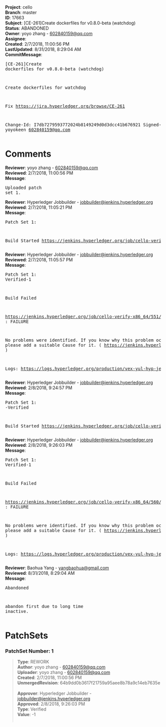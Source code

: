 <strong>Project</strong>: cello<br><strong>Branch</strong>: master<br><strong>ID</strong>: 17663<br><strong>Subject</strong>: [CE-261]Create dockerfiles for v0.8.0-beta (watchdog)<br><strong>Status</strong>: ABANDONED<br><strong>Owner</strong>: yoyo zhang - 602840159@qq.com<br><strong>Assignee</strong>:<br><strong>Created</strong>: 2/7/2018, 11:00:56 PM<br><strong>LastUpdated</strong>: 8/31/2018, 8:29:04 AM<br><strong>CommitMessage</strong>:<br><pre>[CE-261]Create dockerfiles for v0.8.0-beta (watchdog)

Create dockerfiles for watchdog

Fix https://jira.hyperledger.org/browse/CE-261

Change-Id: I7db7279593772024b8149249d0d3dcc41b676921
Signed-off-by: yoyokeen <602840159@qq.com>
</pre><h1>Comments</h1><strong>Reviewer</strong>: yoyo zhang - 602840159@qq.com<br><strong>Reviewed</strong>: 2/7/2018, 11:00:56 PM<br><strong>Message</strong>: <pre>Uploaded patch set 1.</pre><strong>Reviewer</strong>: Hyperledger Jobbuilder - jobbuilder@jenkins.hyperledger.org<br><strong>Reviewed</strong>: 2/7/2018, 11:05:21 PM<br><strong>Message</strong>: <pre>Patch Set 1:

Build Started https://jenkins.hyperledger.org/job/cello-verify-x86_64/551/</pre><strong>Reviewer</strong>: Hyperledger Jobbuilder - jobbuilder@jenkins.hyperledger.org<br><strong>Reviewed</strong>: 2/7/2018, 11:05:57 PM<br><strong>Message</strong>: <pre>Patch Set 1: Verified-1

Build Failed 

https://jenkins.hyperledger.org/job/cello-verify-x86_64/551/ : FAILURE

No problems were identified. If you know why this problem occurred, please add a suitable Cause for it. ( https://jenkins.hyperledger.org/job/cello-verify-x86_64/551/ )

Logs: https://logs.hyperledger.org/production/vex-yul-hyp-jenkins-3/cello-verify-x86_64/551</pre><strong>Reviewer</strong>: Hyperledger Jobbuilder - jobbuilder@jenkins.hyperledger.org<br><strong>Reviewed</strong>: 2/8/2018, 9:24:57 PM<br><strong>Message</strong>: <pre>Patch Set 1: -Verified

Build Started https://jenkins.hyperledger.org/job/cello-verify-x86_64/560/</pre><strong>Reviewer</strong>: Hyperledger Jobbuilder - jobbuilder@jenkins.hyperledger.org<br><strong>Reviewed</strong>: 2/8/2018, 9:26:03 PM<br><strong>Message</strong>: <pre>Patch Set 1: Verified-1

Build Failed 

https://jenkins.hyperledger.org/job/cello-verify-x86_64/560/ : FAILURE

No problems were identified. If you know why this problem occurred, please add a suitable Cause for it. ( https://jenkins.hyperledger.org/job/cello-verify-x86_64/560/ )

Logs: https://logs.hyperledger.org/production/vex-yul-hyp-jenkins-3/cello-verify-x86_64/560</pre><strong>Reviewer</strong>: Baohua Yang - yangbaohua@gmail.com<br><strong>Reviewed</strong>: 8/31/2018, 8:29:04 AM<br><strong>Message</strong>: <pre>Abandoned

abandon first due to long time inactive.</pre><h1>PatchSets</h1><h3>PatchSet Number: 1</h3><blockquote><strong>Type</strong>: REWORK<br><strong>Author</strong>: yoyo zhang - 602840159@qq.com<br><strong>Uploader</strong>: yoyo zhang - 602840159@qq.com<br><strong>Created</strong>: 2/7/2018, 11:00:56 PM<br><strong>UnmergedRevision</strong>: 64b9dd0b3617f21759a95aee8b78a9c14eb7635e<br><br><strong>Approver</strong>: Hyperledger Jobbuilder - jobbuilder@jenkins.hyperledger.org<br><strong>Approved</strong>: 2/8/2018, 9:26:03 PM<br><strong>Type</strong>: Verified<br><strong>Value</strong>: -1<br><br></blockquote>